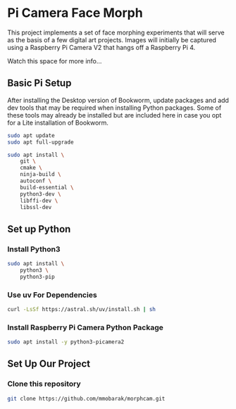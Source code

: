 # Pi Camera Face Morph

This project implements a set of face morphing experiments that will serve as the basis of a few digital art projects. Images will initially be captured using a Raspberry Pi Camera V2 that hangs off a Raspberry Pi 4.

Watch this space for more info...

## Basic Pi Setup

After installing the Desktop version of Bookworm, update packages and add dev tools that may be required when installing Python packages. Some of these tools may already be installed but are included here in case you opt for a Lite installation of Bookworm.

```bash
sudo apt update
sudo apt full-upgrade
```

```bash
sudo apt install \
    git \
    cmake \
    ninja-build \
    autoconf \
    build-essential \
    python3-dev \
    libffi-dev \
    libssl-dev
```

## Set up Python

### Install Python3

```bash
sudo apt install \
    python3 \
    python3-pip 
```

### Use uv For Dependencies

```bash
curl -LsSf https://astral.sh/uv/install.sh | sh
```

### Install Raspberry Pi Camera Python Package

```bash
sudo apt install -y python3-picamera2
```

## Set Up Our Project

### Clone this repository

```bash
git clone https://github.com/mmobarak/morphcam.git
```


